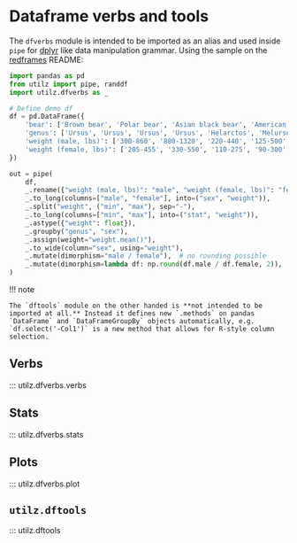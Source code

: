 # Dataframe verbs and tools


The `dfverbs` module is intended to be imported as an alias and used inside `pipe` for [dplyr](https://dplyr.tidyverse.org/) like data manipulation grammar. Using the sample on the [redframes](https://github.com/maxhumber/redframes) README: 

```python
import pandas as pd
from utilz import pipe, randdf
import utilz.dfverbs as _

# Define demo df
df = pd.DataFrame({
    'bear': ['Brown bear', 'Polar bear', 'Asian black bear', 'American black bear', 'Sun bear', 'Sloth bear', 'Spectacled bear', 'Giant panda'],
    'genus': ['Ursus', 'Ursus', 'Ursus', 'Ursus', 'Helarctos', 'Melursus', 'Tremarctos', 'Ailuropoda'],
    'weight (male, lbs)': ['300-860', '880-1320', '220-440', '125-500', '60-150', '175-310', '220-340', '190-275'],
    'weight (female, lbs)': ['205-455', '330-550', '110-275', '90-300', '45-90', '120-210', '140-180', '155-220']
})

out = pipe(
    df,
    _.rename({"weight (male, lbs)": "male", "weight (female, lbs)": "female"}),
    _.to_long(columns=["male", "female"], into=("sex", "weight")),
    _.split("weight", ("min", "max"), sep="-"),
    _.to_long(columns=["min", "max"], into=("stat", "weight")),
    _.astype({"weight": float}),
    _.groupby("genus", "sex"),
    _.assign(weight="weight.mean()"),
    _.to_wide(column="sex", using="weight"),
    _.mutate(dimorphism="male / female"),  # no rounding possible
    _.mutate(dimorphism=lambda df: np.round(df.male / df.female, 2)),
)
```

!!! note

    The `dftools` module on the other handed is **not intended to be imported at all.** Instead it defines new `.methods` on pandas `DataFrame` and `DataFrameGroupBy` objects automatically, e.g. `df.select('-Col1')` is a new method that allows for R-style column selection.


## Verbs

::: utilz.dfverbs.verbs

## Stats

::: utilz.dfverbs.stats

## Plots

::: utilz.dfverbs.plot

## `utilz.dftools` 

::: utilz.dftools
